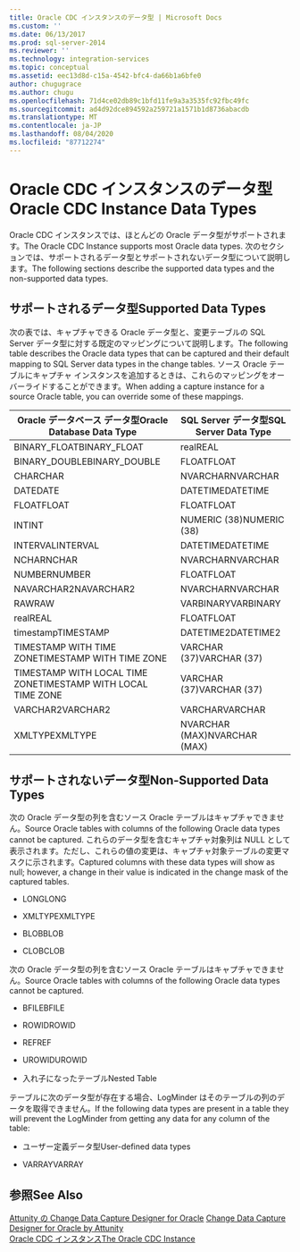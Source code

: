 ```yaml
---
title: Oracle CDC インスタンスのデータ型 | Microsoft Docs
ms.custom: ''
ms.date: 06/13/2017
ms.prod: sql-server-2014
ms.reviewer: ''
ms.technology: integration-services
ms.topic: conceptual
ms.assetid: eec13d8d-c15a-4542-bfc4-da66b1a6bfe0
author: chugugrace
ms.author: chugu
ms.openlocfilehash: 71d4ce02db89c1bfd11fe9a3a3535fc92fbc49fc
ms.sourcegitcommit: ad4d92dce894592a259721a1571b1d8736abacdb
ms.translationtype: MT
ms.contentlocale: ja-JP
ms.lasthandoff: 08/04/2020
ms.locfileid: "87712274"
---
```

# <a name="oracle-cdc-instance-data-types"></a><span data-ttu-id="555ec-102">Oracle CDC インスタンスのデータ型</span><span class="sxs-lookup"><span data-stu-id="555ec-102">Oracle CDC Instance Data Types</span></span>
  <span data-ttu-id="555ec-103">Oracle CDC インスタンスでは、ほとんどの Oracle データ型がサポートされます。</span><span class="sxs-lookup"><span data-stu-id="555ec-103">The Oracle CDC Instance supports most Oracle data types.</span></span> <span data-ttu-id="555ec-104">次のセクションでは、サポートされるデータ型とサポートされないデータ型について説明します。</span><span class="sxs-lookup"><span data-stu-id="555ec-104">The following sections describe the supported data types and the non-supported data types.</span></span>  
  
## <a name="supported-data-types"></a><span data-ttu-id="555ec-105">サポートされるデータ型</span><span class="sxs-lookup"><span data-stu-id="555ec-105">Supported Data Types</span></span>  
 <span data-ttu-id="555ec-106">次の表では、キャプチャできる Oracle データ型と、変更テーブルの SQL Server データ型に対する既定のマッピングについて説明します。</span><span class="sxs-lookup"><span data-stu-id="555ec-106">The following table describes the Oracle data types that can be captured and their default mapping to SQL Server data types in the change tables.</span></span> <span data-ttu-id="555ec-107">ソース Oracle テーブルにキャプチャ インスタンスを追加するときは、これらのマッピングをオーバーライドすることができます。</span><span class="sxs-lookup"><span data-stu-id="555ec-107">When adding a capture instance for a source Oracle table, you can override some of these mappings.</span></span>  
  
|<span data-ttu-id="555ec-108">Oracle データベース データ型</span><span class="sxs-lookup"><span data-stu-id="555ec-108">Oracle Database Data Type</span></span>|<span data-ttu-id="555ec-109">SQL Server データ型</span><span class="sxs-lookup"><span data-stu-id="555ec-109">SQL Server Data Type</span></span>|  
|-------------------------------|--------------------------|  
|<span data-ttu-id="555ec-110">BINARY_FLOAT</span><span class="sxs-lookup"><span data-stu-id="555ec-110">BINARY_FLOAT</span></span>|<span data-ttu-id="555ec-111">real</span><span class="sxs-lookup"><span data-stu-id="555ec-111">REAL</span></span>|  
|<span data-ttu-id="555ec-112">BINARY_DOUBLE</span><span class="sxs-lookup"><span data-stu-id="555ec-112">BINARY_DOUBLE</span></span>|<span data-ttu-id="555ec-113">FLOAT</span><span class="sxs-lookup"><span data-stu-id="555ec-113">FLOAT</span></span>|  
|<span data-ttu-id="555ec-114">CHAR</span><span class="sxs-lookup"><span data-stu-id="555ec-114">CHAR</span></span>|<span data-ttu-id="555ec-115">NVARCHAR</span><span class="sxs-lookup"><span data-stu-id="555ec-115">NVARCHAR</span></span>|  
|<span data-ttu-id="555ec-116">DATE</span><span class="sxs-lookup"><span data-stu-id="555ec-116">DATE</span></span>|<span data-ttu-id="555ec-117">DATETIME</span><span class="sxs-lookup"><span data-stu-id="555ec-117">DATETIME</span></span>|  
|<span data-ttu-id="555ec-118">FLOAT</span><span class="sxs-lookup"><span data-stu-id="555ec-118">FLOAT</span></span>|<span data-ttu-id="555ec-119">FLOAT</span><span class="sxs-lookup"><span data-stu-id="555ec-119">FLOAT</span></span>|  
|<span data-ttu-id="555ec-120">INT</span><span class="sxs-lookup"><span data-stu-id="555ec-120">INT</span></span>|<span data-ttu-id="555ec-121">NUMERIC (38)</span><span class="sxs-lookup"><span data-stu-id="555ec-121">NUMERIC (38)</span></span>|  
|<span data-ttu-id="555ec-122">INTERVAL</span><span class="sxs-lookup"><span data-stu-id="555ec-122">INTERVAL</span></span>|<span data-ttu-id="555ec-123">DATETIME</span><span class="sxs-lookup"><span data-stu-id="555ec-123">DATETIME</span></span>|  
|<span data-ttu-id="555ec-124">NCHAR</span><span class="sxs-lookup"><span data-stu-id="555ec-124">NCHAR</span></span>|<span data-ttu-id="555ec-125">NVARCHAR</span><span class="sxs-lookup"><span data-stu-id="555ec-125">NVARCHAR</span></span>|  
|<span data-ttu-id="555ec-126">NUMBER</span><span class="sxs-lookup"><span data-stu-id="555ec-126">NUMBER</span></span>|<span data-ttu-id="555ec-127">FLOAT</span><span class="sxs-lookup"><span data-stu-id="555ec-127">FLOAT</span></span>|  
|<span data-ttu-id="555ec-128">NAVARCHAR2</span><span class="sxs-lookup"><span data-stu-id="555ec-128">NAVARCHAR2</span></span>|<span data-ttu-id="555ec-129">NVARCHAR</span><span class="sxs-lookup"><span data-stu-id="555ec-129">NVARCHAR</span></span>|  
|<span data-ttu-id="555ec-130">RAW</span><span class="sxs-lookup"><span data-stu-id="555ec-130">RAW</span></span>|<span data-ttu-id="555ec-131">VARBINARY</span><span class="sxs-lookup"><span data-stu-id="555ec-131">VARBINARY</span></span>|  
|<span data-ttu-id="555ec-132">real</span><span class="sxs-lookup"><span data-stu-id="555ec-132">REAL</span></span>|<span data-ttu-id="555ec-133">FLOAT</span><span class="sxs-lookup"><span data-stu-id="555ec-133">FLOAT</span></span>|  
|<span data-ttu-id="555ec-134">timestamp</span><span class="sxs-lookup"><span data-stu-id="555ec-134">TIMESTAMP</span></span>|<span data-ttu-id="555ec-135">DATETIME2</span><span class="sxs-lookup"><span data-stu-id="555ec-135">DATETIME2</span></span>|  
|<span data-ttu-id="555ec-136">TIMESTAMP WITH TIME ZONE</span><span class="sxs-lookup"><span data-stu-id="555ec-136">TIMESTAMP WITH TIME ZONE</span></span>|<span data-ttu-id="555ec-137">VARCHAR (37)</span><span class="sxs-lookup"><span data-stu-id="555ec-137">VARCHAR (37)</span></span>|  
|<span data-ttu-id="555ec-138">TIMESTAMP WITH LOCAL TIME ZONE</span><span class="sxs-lookup"><span data-stu-id="555ec-138">TIMESTAMP WITH LOCAL TIME ZONE</span></span>|<span data-ttu-id="555ec-139">VARCHAR (37)</span><span class="sxs-lookup"><span data-stu-id="555ec-139">VARCHAR (37)</span></span>|  
|<span data-ttu-id="555ec-140">VARCHAR2</span><span class="sxs-lookup"><span data-stu-id="555ec-140">VARCHAR2</span></span>|<span data-ttu-id="555ec-141">VARCHAR</span><span class="sxs-lookup"><span data-stu-id="555ec-141">VARCHAR</span></span>|  
|<span data-ttu-id="555ec-142">XMLTYPE</span><span class="sxs-lookup"><span data-stu-id="555ec-142">XMLTYPE</span></span>|<span data-ttu-id="555ec-143">NVARCHAR (MAX)</span><span class="sxs-lookup"><span data-stu-id="555ec-143">NVARCHAR (MAX)</span></span>|  
  
## <a name="non-supported-data-types"></a><span data-ttu-id="555ec-144">サポートされないデータ型</span><span class="sxs-lookup"><span data-stu-id="555ec-144">Non-Supported Data Types</span></span>  
 <span data-ttu-id="555ec-145">次の Oracle データ型の列を含むソース Oracle テーブルはキャプチャできません。</span><span class="sxs-lookup"><span data-stu-id="555ec-145">Source Oracle tables with columns of the following Oracle data types cannot be captured.</span></span> <span data-ttu-id="555ec-146">これらのデータ型を含むキャプチャ対象列は NULL として表示されます。ただし、これらの値の変更は、キャプチャ対象テーブルの変更マスクに示されます。</span><span class="sxs-lookup"><span data-stu-id="555ec-146">Captured columns with these data types will show as null; however, a change in their value is indicated in the change mask of the captured tables.</span></span>  
  
-   <span data-ttu-id="555ec-147">LONG</span><span class="sxs-lookup"><span data-stu-id="555ec-147">LONG</span></span>  
  
-   <span data-ttu-id="555ec-148">XMLTYPE</span><span class="sxs-lookup"><span data-stu-id="555ec-148">XMLTYPE</span></span>  
  
-   <span data-ttu-id="555ec-149">BLOB</span><span class="sxs-lookup"><span data-stu-id="555ec-149">BLOB</span></span>  
  
-   <span data-ttu-id="555ec-150">CLOB</span><span class="sxs-lookup"><span data-stu-id="555ec-150">CLOB</span></span>  
  
 <span data-ttu-id="555ec-151">次の Oracle データ型の列を含むソース Oracle テーブルはキャプチャできません。</span><span class="sxs-lookup"><span data-stu-id="555ec-151">Source Oracle tables with columns of the following Oracle data types cannot be captured.</span></span>  
  
-   <span data-ttu-id="555ec-152">BFILE</span><span class="sxs-lookup"><span data-stu-id="555ec-152">BFILE</span></span>  
  
-   <span data-ttu-id="555ec-153">ROWID</span><span class="sxs-lookup"><span data-stu-id="555ec-153">ROWID</span></span>  
  
-   <span data-ttu-id="555ec-154">REF</span><span class="sxs-lookup"><span data-stu-id="555ec-154">REF</span></span>  
  
-   <span data-ttu-id="555ec-155">UROWID</span><span class="sxs-lookup"><span data-stu-id="555ec-155">UROWID</span></span>  
  
-   <span data-ttu-id="555ec-156">入れ子になったテーブル</span><span class="sxs-lookup"><span data-stu-id="555ec-156">Nested Table</span></span>  
  
 <span data-ttu-id="555ec-157">テーブルに次のデータ型が存在する場合、LogMinder はそのテーブルの列のデータを取得できません。</span><span class="sxs-lookup"><span data-stu-id="555ec-157">If the following data types are present in a table they will prevent the LogMinder from getting any data for any column of the table:</span></span>  
  
-   <span data-ttu-id="555ec-158">ユーザー定義データ型</span><span class="sxs-lookup"><span data-stu-id="555ec-158">User-defined data types</span></span>  
  
-   <span data-ttu-id="555ec-159">VARRAY</span><span class="sxs-lookup"><span data-stu-id="555ec-159">VARRAY</span></span>  
  
## <a name="see-also"></a><span data-ttu-id="555ec-160">参照</span><span class="sxs-lookup"><span data-stu-id="555ec-160">See Also</span></span>  
 <span data-ttu-id="555ec-161">[Attunity の Change Data Capture Designer for Oracle](change-data-capture-designer-for-oracle-by-attunity.md) </span><span class="sxs-lookup"><span data-stu-id="555ec-161">[Change Data Capture Designer for Oracle by Attunity](change-data-capture-designer-for-oracle-by-attunity.md) </span></span>  
 [<span data-ttu-id="555ec-162">Oracle CDC インスタンス</span><span class="sxs-lookup"><span data-stu-id="555ec-162">The Oracle CDC Instance</span></span>](the-oracle-cdc-instance.md)  
  
  
